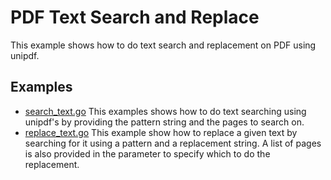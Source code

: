# PDF Text Search and Replace

This example shows how to do text search and replacement on PDF using unipdf.

## Examples
- [search_text.go](search_text.go) This examples shows how to do text searching using unipdf's by providing the pattern string and the pages to search on.
- [replace_text.go](replace_text.go) This example show how to replace a given text by searching for it using a pattern and a replacement string. 
A list of pages is also provided in the parameter to specify which to do the replacement.